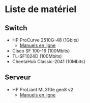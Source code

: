 # Liste de matériel

## Switch

- HP ProCurve 2510G-48 (1Gbits)
    - [Manuels en ligne](https://support.hpe.com/connect/s/product?kmpmoid=3356807&tab=manuals)
- Cisco SF 100-16 (100Mbits)
- TL-SF1024D (100Mbits)
- CheetaHub Classic-2041 (10Mbits)

## Serveur

- HP ProLiant ML310e gen8 v2
    - [Manuels en ligne](https://support.hpe.com/connect/s/product?kmpmoid=5379531&tab=manuals)

